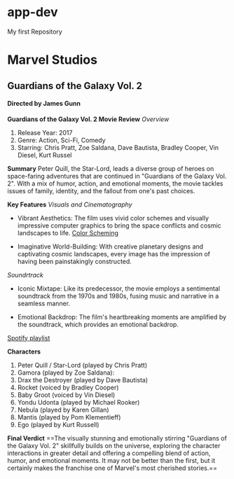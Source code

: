 # app-dev
My first Repository

# Marvel Studios
## Guardians of the Galaxy Vol. 2
#### Directed by James Gunn

**Guardians of the Galaxy Vol. 2 Movie Review**
*Overview*
1. Release Year: 2017
2. Genre: Action, Sci-Fi, Comedy
3. Starring: Chris Pratt, Zoe Saldana, Dave Bautista, Bradley Cooper, Vin Diesel, Kurt Russel

**Summary**
Peter Quill, the Star-Lord, leads a diverse group of heroes on space-faring adventures that are continued in "Guardians of the Galaxy Vol. 2". With a mix of humor, action, and emotional moments, the movie tackles issues of family, identity, and the fallout from one's past choices.

**Key Features**
*Visuals and Cinematography*
- Vibrant Aesthetics: The film uses vivid color schemes and visually impressive computer graphics to bring the space conflicts and cosmic landscapes to life.
[Color Scheming](https://i.pinimg.com/originals/a9/9b/a9/a99ba90a1aa0f9440edc1a1811afaa2b.jpg)

- Imaginative World-Building: With creative planetary designs and captivating cosmic landscapes, every image has the impression of having been painstakingly constructed.

*Soundrtrack*
- Iconic Mixtape: Like its predecessor, the movie employs a sentimental soundtrack from the 1970s and 1980s, fusing music and narrative in a seamless manner.

- Emotional Backdrop: The film's heartbreaking moments are amplified by the soundtrack, which provides an emotional backdrop.

[Spotify playlist](https://open.spotify.com/playlist/2oZjYwPmqzhU5f0HUeYyTF?si=4dba4948d14746a7)

**Characters**
1. Peter Quill / Star-Lord (played by Chris Pratt)
2. Gamora (played by Zoe Saldana):
3. Drax the Destroyer (played by Dave Bautista)
4. Rocket (voiced by Bradley Cooper)
5. Baby Groot (voiced by Vin Diesel)
6. Yondu Udonta (played by Michael Rooker)
7. Nebula (played by Karen Gillan)
8. Mantis (played by Pom Klementieff)
9. Ego (played by Kurt Russell)

**Final Verdict**
==The visually stunning and emotionally stirring "Guardians of the Galaxy Vol. 2" skillfully builds on the universe, exploring the character interactions in greater detail and offering a compelling blend of action, humor, and emotional moments. It may not be better than the first, but it certainly makes the franchise one of Marvel's most cherished stories.==


